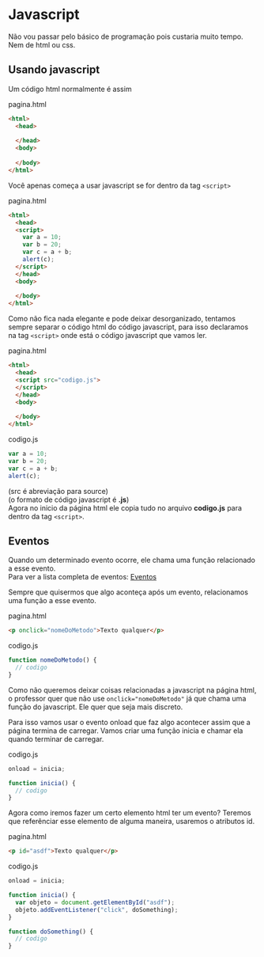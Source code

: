# Javascript
Não vou passar pelo básico de programação pois custaria muito tempo. Nem de html ou css.  

## Usando javascript
Um código html normalmente é assim  

pagina.html
```HTML
<html>
  <head>
  
  </head>
  <body>
  
  </body>
</html>
```

Você apenas começa a usar javascript se for dentro da tag `<script>`  

pagina.html
```HTML
<html>
  <head>
  <script>
    var a = 10;
    var b = 20;
    var c = a + b;
    alert(c);
  </script>
  </head>
  <body>
  
  </body>
</html>
```

Como não fica nada elegante e pode deixar desorganizado, tentamos sempre separar o código html do código javascript, para isso declaramos na tag `<script>` onde está o código javascript que vamos ler.  

pagina.html  
```HTML
<html>
  <head>
  <script src="codigo.js">
  </script>
  </head>
  <body>
  
  </body>
</html>
```

codigo.js
```javascript
var a = 10;
var b = 20;
var c = a + b;
alert(c);
```

(src é abreviação para source)  
(o formato de código javascript é **.js**)  
Agora no inicio da página html ele copia tudo no arquivo **codigo.js** para dentro da tag `<script>`.  

## Eventos
Quando um determinado evento ocorre, ele chama uma função relacionado a esse evento.  
Para ver a lista completa de eventos: [Eventos](https://www.w3schools.com/jsref/dom_obj_event.asp)  

Sempre que quisermos que algo aconteça após um evento, relacionamos uma função a esse evento.  

pagina.html  
```html
<p onclick="nomeDoMetodo">Texto qualquer</p>
```

codigo.js
```javascript
function nomeDoMetodo() {
  // codigo
}
```

Como não queremos deixar coisas relacionadas a javascript na página html, o professor quer que não use `onclick="nomeDoMetodo"` já que chama uma função do javascript. Ele quer que seja mais discreto.  

Para isso vamos usar o evento onload que faz algo acontecer assim que a página termina de carregar. Vamos criar uma função inicia e chamar ela quando terminar de carregar.  

codigo.js
```javascript
onload = inicia;

function inicia() {
  // codigo
}
```

Agora como iremos fazer um certo elemento html ter um evento? Teremos que referênciar esse elemento de alguma maneira, usaremos o atributos id.  

pagina.html
```html
<p id="asdf">Texto qualquer</p>
```

codigo.js
```javascript
onload = inicia;

function inicia() {
  var objeto = document.getElementById("asdf");
  objeto.addEventListener("click", doSomething);
}

function doSomething() {
  // codigo
}
```

